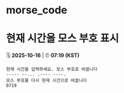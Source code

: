 # morse_code
# 현재 시간을 모스 부호 표시
<!-- MORSE_TIME_START -->
🗓️ **2025-10-16** | ⏰ **07:19 (KST)**

```
현재 시간을 입력하세요. 모스 부호로 바꿉니다
----- --... .---- ----.
모스 부호를 다시 현재 시간으로 바꿉니다
0719
```
<!-- MORSE_TIME_END -->
